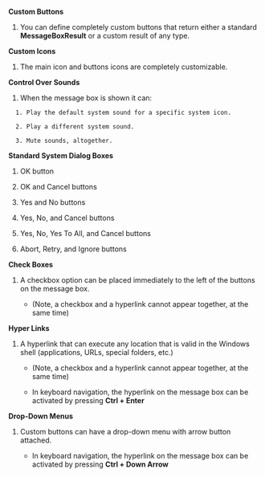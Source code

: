 **Custom Buttons**

   1.  You can define completely custom buttons that return either a standard
    **MessageBoxResult** or a custom result of any type.

**Custom Icons**

   1.  The main icon and buttons icons are completely customizable.

**Control Over Sounds**

   1.  When the message box is shown it can:

      1. Play the default system sound for a specific system icon.

      2. Play a different system sound.

      3. Mute sounds, altogether.

**Standard System Dialog Boxes**

   1.  OK button

   2.  OK and Cancel buttons

   3.  Yes and No buttons

   4.  Yes, No, and Cancel buttons

   5.  Yes, No, Yes To All, and Cancel buttons

   6.  Abort, Retry, and Ignore buttons


**Check Boxes**

   1. A checkbox option can be placed immediately to the left of the buttons on the message box.

      *  (Note, a checkbox and a hyperlink cannot appear together, at the same time)

**Hyper Links**

   1. A hyperlink that can execute any location that is valid in the Windows shell (applications, URLs, special folders, etc.)

      *  (Note, a checkbox and a hyperlink cannot appear together, at the same time)

      * In keyboard navigation, the hyperlink on the message box can be activated by pressing **Ctrl + Enter**

**Drop-Down Menus**

   1. Custom buttons can have a drop-down menu with arrow button attached.

      *  In keyboard navigation, the hyperlink on the message box can be activated by pressing **Ctrl + Down Arrow**
